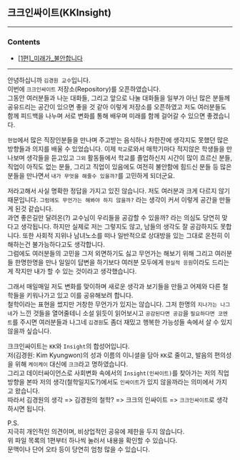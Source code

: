 ## 크크인싸이트(KKInsight)

---
### Contents
- [[1편]_미래가_불안합니다](https://gist.github.com/cheonbi/7a2a8e8ff03535c819c42a58bcefe120)
---

안녕하십니까 `김경원 교수`입니다.    
이번에 `크크인싸이트` 저장소(Repository)를 오픈하였습니다.    
그동안 여러분들과 나눈 대화들, 그리고 앞으로 나눌 대화들을 일부가 아닌 많은 분들께 공유드리는 공간이 있으면 좋을 것 같아 이렇게 저장소를 오픈하였고 저도 여러분들도 함께 피드백을 나누며 서로 변화를 통해 배우며 미래를 함께 걸어갈 수 있으면 좋겠습니다.    

`현업`에서 많은 직장인분들을 만나며 주고받는 음식하나 차한잔에 생각지도 못했던 많은 방향들과 의지를 배울 수 있었습니다. 이제 `학교`로와서 매학기마다 적지않은 학생들을 만나보며 생각들을 듣고있고 `그외` 활동들에서 학교를 졸업하신지 시간이 많이 흐르신 분들, 직업이 아직도 없는 분들, 그리고 직업이 있음에도 여전히 불안함에 힘드신 분들 등 많은 분들을 만나면서 `내가 무엇을 해줄수 있을까?`를 고민하게 되더군요.

저라고해서 사실 명확한 정답을 가지고 있진 않습니다. 저도 여러분과 크게 다르지 않기 때문입니다. `그럼에도 무언가는 해봐야 하지 않을까?` 라는 생각이 커서 이렇게 공간을 만들게 된것 같습니다.    
과연 좋은길만 달려온(?) 교수님이 우리들을 공감할 수 있을까? 라는 의심도 당연히 맞다고 생각됩니다. 하지만 실제로 저는 그렇지도 않고, 남들의 생각도 잘 공감하지도 못합니다. 또한 사회적 지위나 남녀노소를 떠나 일반적으로 상대방을 있는 그대로 온전히 이해하는건 불가능하다고도 생각합니다.    
그럼에도 여러분들의 고민을 그저 외면하기도 싫고 무언가는 해보기 위해 그리고 여러분들 한명한명을 만나 일일이 답변을 하기보다 여러분 모두에게 `현실적 응원`이라도 드리는게 작지만 내가 할 수 있는 것이라고 생각했습니다.    

그래서 매일매일 저도 변화를 맞이하며 새로운 생각과 보기들을 만들고 어제와 다른 철학들을 키워나가고 있고 이를 공유해보려 합니다.    
철학이라는 표현을 썼지만 거창한 무언가가 있지는 않습니다. 그저 한명의 `지나가는 나그네`가 느낀 것들을 열어줄테니 소설 읽듯이 읽어보시고 `공감된다면 공감`을 `필요하다면 코멘트`를 주시면 여러분들과 나그네 `김경원`도 좀더 재밌고 행복한 가능성들 속에서 살 수 있지 않을까 싶습니다.    

크크인싸이트는 `KK`와 `Insight`의 합성어입니다.    
저(김경원: Kim Kyungwon)의 성과 이름의 이니셜을 담아 `KK`로 줄이고, 발음의 편의성을 위해 `케이케이` 대신에 `크크`라고 명하였습니다.    
그리고 데이터싸이언스로 사회변화 속에서의 `Insight(인싸이트)`를 찾아가는 저의 직업방향을 본따 저의 생각(철학일지도?)에서도 `인싸이트`가 있지 않을까라는 의미에서 가지고 왔습니다.    
따라서 김경원의 생각 => 김경원의 철학? => 크크의 인싸이트 => `크크인싸이트`로 생각하시면 됩니다.    

P.S.    
지극히 개인적인 의견이며, 비상업적인 공유에 제한을 두지 않습니다.    
위 파일 목록의 1편부터 하나씩 눌러서 내용을 확인할 수 있습니다.    
문맥이나 단어 오타 등이 당연히 엄청 많을 수 있습니다.    
